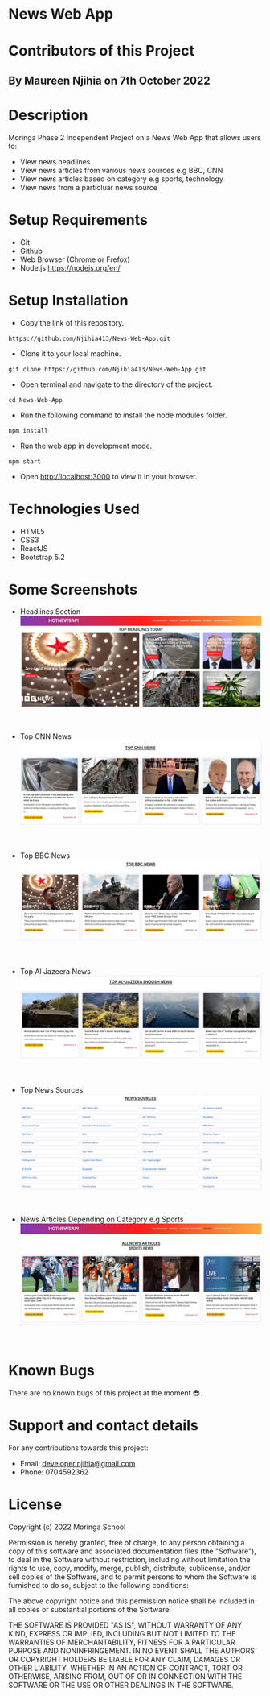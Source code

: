 # News Web App
# Contributors of this Project
## By Maureen Njihia on 7th October 2022
# Description
Moringa Phase 2 Independent Project on a News Web App that allows users to:
* View news headlines
* View news articles from various news sources e.g BBC, CNN
* View news articles based on category e.g sports, technology
* View news from a particluar news source
# Setup Requirements
* Git
* Github
* Web Browser (Chrome or Frefox)
* Node.js https://nodejs.org/en/
# Setup Installation
* Copy the link of this repository.
```
https://github.com/Njihia413/News-Web-App.git
```
* Clone it to your local machine.
```
git clone https://github.com/Njihia413/News-Web-App.git
```
* Open terminal and navigate to the directory of the project.
```
cd News-Web-App
```
* Run the following command to install the node modules folder.
```
npm install
```
* Run the web app in development mode.
```
npm start
```
* Open [http://localhost:3000](http://localhost:3000) to view it in your browser.
# Technologies Used
* HTML5
* CSS3
* ReactJS
* Bootstrap 5.2
# Some Screenshots
* Headlines Section
![Homepage Image](src/assets/HomePage.jpg)
<br/>

* Top CNN News
![CNNArticles Image](src/assets/CNNArticles.jpg)
<br/>

* Top BBC News
![BBCArticles Image](src/assets/BBCArticles.jpg)
<br/>

* Top Al Jazeera News
![AlJazeeraArticles Image](src/assets/AlJazeeraArticles.jpg)
<br/>

* Top News Sources
![Sources Image](src/assets/NewsSources.jpg)
<br/>

* News Articles Depending on Category e.g Sports
![Sports Image](src/assets/Sports.jpg)
<br/>

# Known Bugs
There are no known bugs of this project at the moment 😎.
# Support and contact details
For any contributions towards this project:
* Email: developer.njihia@gmail.com
* Phone: 0704592362
# License
Copyright (c) 2022 Moringa School

Permission is hereby granted, free of charge, to any person obtaining
a copy of this software and associated documentation files (the
"Software"), to deal in the Software without restriction, including
without limitation the rights to use, copy, modify, merge, publish,
distribute, sublicense, and/or sell copies of the Software, and to
permit persons to whom the Software is furnished to do so, subject to
the following conditions:

The above copyright notice and this permission notice shall be
included in all copies or substantial portions of the Software.

THE SOFTWARE IS PROVIDED "AS IS", WITHOUT WARRANTY OF ANY KIND,
EXPRESS OR IMPLIED, INCLUDING BUT NOT LIMITED TO THE WARRANTIES OF
MERCHANTABILITY, FITNESS FOR A PARTICULAR PURPOSE AND
NONINFRINGEMENT. IN NO EVENT SHALL THE AUTHORS OR COPYRIGHT HOLDERS BE
LIABLE FOR ANY CLAIM, DAMAGES OR OTHER LIABILITY, WHETHER IN AN ACTION
OF CONTRACT, TORT OR OTHERWISE, ARISING FROM, OUT OF OR IN CONNECTION
WITH THE SOFTWARE OR THE USE OR OTHER DEALINGS IN THE SOFTWARE.